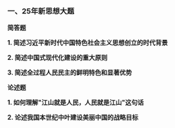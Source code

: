 ### **一、25年新思想大题**

**简答题**

**1. 简述习近平新时代中国特色社会主义思想创立的时代背景**

**2. 简述中国式现代化建设的重大原则**

**3. 简述全过程人民民主的鲜明特色和显著优势**

**论述题**

**1. 如何理解"江山就是人民，人民就是江山"这句话**

**2. 论述我国本世纪中叶建设美丽中国的战略目标**
